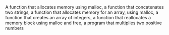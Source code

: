 A function that allocates memory using malloc, a function that concatenates two strings, a function that allocates memory for an array, using malloc, a function that creates an array of integers, a function that reallocates a memory block using malloc and free, a program that multiplies two positive numbers
